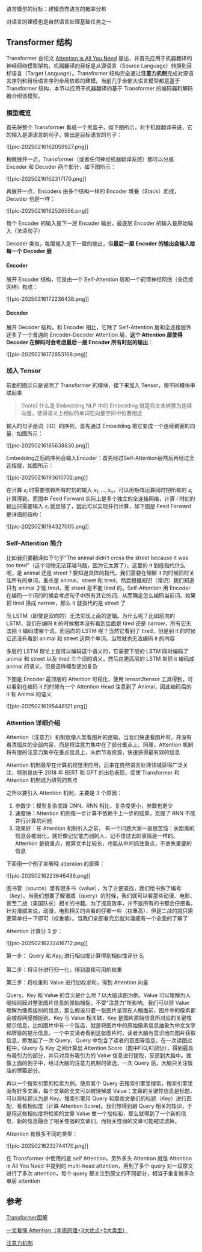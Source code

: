 语言模型的目标：建模自然语言的概率分布

对语言的建模也是自然语言处理基础任务之一

## Transformer 结构

Transformer 由论文 [Attention is All You Need](https://arxiv.org/abs/1706.03762) 提出，并首先应用于机器翻译的神经网络模型架构。机器翻译的目标是从源语言（Source Language）转换到目标语言（Target Language）。Transformer 结构完全通过**注意力机制**完成对源语言序列和目标语言序列全局依赖的建模。当前几乎全部大语言模型都是基于 Transformer 结构，本节以应用于机器翻译的基于 Transformer 的编码器和解码器介绍该模型。

### 模型概览

首先将整个 Transformer 看成一个黑盒子，如下图所示，对于机器翻译来说，它的输入是源语言的句子，输出是目标语言的句子：

![[pic-20250216162059927.png]]

稍微展开一点，Transformer（或者任何神经机器翻译系统）都可以分成 Encoder 和 Decoder 两个部分，如下图所示：

![[pic-20250216162317170.png]]

再展开一点，Encoders 由多个结构一样的 Encoder 堆叠（Stack）而成，Decoder 也是一样：

![[pic-20250216162526556.png]]

每个 Encoder 的输入是下一层 Encoder 输出，最底层 Encoder 的输入是原始输入（法语句子）

Decoder 类似，每层输入是下一层的输出，但**最后一层 Encoder 的输出会输入给每一个 Decoder 层**

#### Encoder

展开 Encoder 结构，它是由一个 Self-Attention 层和一个前馈神经网络（全连接网络）构成：

![[pic-20250216172236438.png]]

#### Decoder

展开 Decoder 结构，和 Encoder 相比，它除了 Self-Attention 层和全连接层外还多了一个普通的 Encoder-Decoder Attention 层，**这个 Attention 层使得 Decoder 在解码时会考虑最后一层 Encoder 所有时刻的输出**：

![[pic-20250216172853168.png]]

### 加入 Tensor

前面的图示只是说明了 Transformer 的模块，接下来加入 Tensor，使不同模块串联起来

> [!note] 什么是 Embedding
> NLP 中的 Embedding 就是将文本转换为连续向量，使得语义上相似的单词在向量空间中位置相近

输入的句子是词（ID）的序列，首先通过 Embedding 把它变成一个连续稠密的向量，如图所示：

![[pic-20250216185638830.png]]

Embedding之后的序列会输入Encoder：首先经过Self-Attention层然后再经过全连接层，如图所示：

![[pic-20250216193610702.png]]

在计算 $z_{i}$ 时需要依赖所有时刻的输入 $x_{1},\dots,x_{n}$，可以用矩阵运算同时把所有的 $z_{i}$ 计算得到。而图中 Feed Forward 实际上是多个独立的全连接网络，计算 $i$ 时刻的输出只需要输入 $z_{i}$ 就足够了，因此可以实现并行计算，如下图是 Feed Forward 更详细的结构：

![[pic-20250216194327005.png]]

### Self-Attention 简介 

比如我们要翻译如下句子"The animal didn’t cross the street because it was too tired"（这个动物无法穿越马路，因为它太累了）。这里的 it 到底指代什么呢，是 animal 还是 street？要知道具体的指代，我们需要在理解 it 的时候同时关注所有的单词，重点是 animal、street 和 tired，然后根据知识（常识）我们知道只有 animal 才能 tired，而 street 是不能 tired 的。Self-Attention 用 Encoder 在编码一个词的时候会考虑句子中所有其它的词，从而确定怎么编码当前词。如果把 tired 换成 narrow，那么 it 就指代的是 street 了

而 LSTM（即使是双向的）无法实现上面的逻辑。为什么呢？比如前向的 LSTM，我们在编码 it 的时候根本没有看到后面是 tired 还是 narrow，所有它无法把 it 编码成哪个词。而后向的 LSTM 呢？当然它看到了 tired，但是到 it 的时候它还没有看到 animal 和 street 这两个单词，当然就也无法编码 it 的内容

多层的 LSTM 理论上是可以编码这个语义的，它需要下层的 LSTM 同时编码了 animal 和 street 以及 tired 三个词的语义，然后由更高层的 LSTM 来把 it 编码成 animal 的语义，但是这样模型更加复杂

下图是 Encoder 最顶层的 Attention 可视化，使用 tensor2tensor 工具得到，可以看到在编码 it 的时候有一个 Attention Head 注意到了 Animal，因此编码后的 it 有 Animal 的语义

![[pic-20250216195446121.png]]

### Attention 详细介绍

Attention（注意力）机制很像人类看图片的逻辑，当我们快速看图片时，并没有看清图片的全部内容，而是将注意力集中在了部分重点上。同理，Attention 机制将有限的注意力集中在重点信息上，从而节省资源，快速获得最有效的信息

Attention 机制最早在计算机视觉里应用，后来在自然语言处理领域获得广泛关注，特别是由于 2018 年 BERT 和 GPT 的出色表现，促使 Transformer 和 Attention 机制成为研究的焦点

之所以要引入 Attention 机制，主要是 3 个原因：
1. 参数少：模型复杂度跟 CNN、RNN 相比，复杂度更小，参数也更少
2. 速度快：Attention 机制每一步计算不依赖于上一步的结果，克服了 RNN 不能并行计算的问题
3. 效果好：在 Attention 机制引入之前， 有一个问题大家一直很苦恼：长距离的信息会被弱化，就好像记忆能力弱的人，记不住过去的事情是一样的。Attention 是挑重点，就算文本比较长，也能从中间抓住重点，不丢失重要的信息

下面用一个例子来解释 attention 的原理：

![[pic-20250216223646439.png]]

图书管（source）里有很多书（value），为了方便查找，我们给书做了编号（key）。当我们想要了解漫威（query）的时候，我们就可以看那些动漫、电影、甚至二战（美国队长）相关的书籍。为了提高效率，并不是所有的书都会仔细看，针对漫威来说，动漫，电影相关的会看的仔细一些（权重高），但是二战的就只需要简单扫一下即可（权重低）。当我们全部看完后就对漫威有一个全面的了解了

Attention 计算分 3 步：

![[pic-20250216232416712.png]]

第一步： Query 和 $Key_{i}$ 进行相似度计算得到相似性评分 $S_{i}$

第二步：将评分进行归一化，得到直接可用的权重

第三步：将权重和 Value 进行加权求和，得到 Attention 向量

Query、Key 和 Value 的含义是什么呢？以大脑读图为例。Value 可以理解为人眼视网膜对整张图片信息的原始捕捉，不受“注意力”所影响。我们可以将 Value 理解为像素级别的信息，那么假设只要一张图片呈现在人眼面前，图片中的像素都会被视网膜捕捉到。Key 与 Value 相关联，Key 是图片原始信息所对应的关键性提示信息，比如图片中有一个饭店，就是将图片中的原始像素信息抽象为中文文字和牌匾的提示信息。一个中文读者看到这张图片时，读者大脑有意识地向图片获取信息，即发起了一次 Query，Query 中包含了读者的意图等信息。在一次读图过程中，Query 与 Key 之间计算出 Attention Score（图中F(Q,K)部分），得到最具有吸引力的部分，并只对具有吸引力的 Value 信息进行提取，反馈到大脑中。就像上面的例子中，经过大脑的注意力机制的筛选，一次 Query 后，大脑只关注饭店的牌匾部分。

再以一个搜索引擎的检索为例。使用某个 Query 去搜索引擎里搜索，搜索引擎里面有好多文章，每个文章的全文可以被理解成 Value；文章的关键性信息是标题，可以将标题认为是 Key。搜索引擎用 Query 和那些文章们的标题（Key）进行匹配，看看相似度（计算 Attention Score)。我们想得到跟 Query 相关的知识，于是用这些相似度将检索的文章 Value 做一个加权和，那么就得到了一个新的信息，新的信息融合了相关性强的文章们，而相关性弱的文章可能被过滤掉。

Attention 有很多不同的类型：

![[pic-20250216232744170.png]]

在 Transformer 中使用的是 self Attention，另外多头 Attention 就是 Attention is All You Need 中提到的 multi-head attention，用到了多个 query 对一段原文进行了多次 attention，每个 query 都关注到原文的不同部分，相当于重复做多次单层 attention



## 参考

[Transformer图解](https://fancyerii.github.io/2019/03/09/transformer-illustrated/)

[一文看懂 Attention（本质原理+3大优点+5大类型）](https://easyaitech.medium.com/%E4%B8%80%E6%96%87%E7%9C%8B%E6%87%82-attention-%E6%9C%AC%E8%B4%A8%E5%8E%9F%E7%90%86-3%E5%A4%A7%E4%BC%98%E7%82%B9-5%E5%A4%A7%E7%B1%BB%E5%9E%8B-e4fbe4b6d030)

[注意力机制](https://lulaoshi.info/deep-learning/attention/)